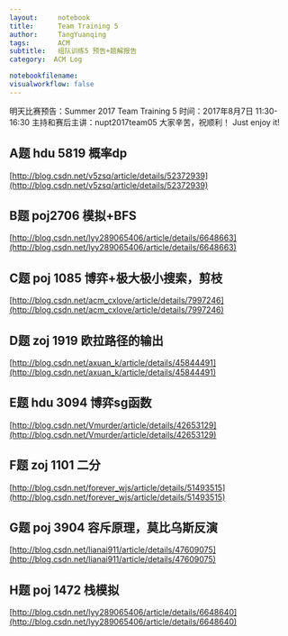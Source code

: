 ```yaml
---
layout:     notebook
title:      Team Training 5
author:     TangYuanqing
tags: 		ACM
subtitle:   组队训练5 预告+题解报告
category:  ACM Log

notebookfilename:
visualworkflow: false
---
```


明天比赛预告：Summer 2017 Team Training 5
时间：2017年8月7日 11:30-16:30
主持和赛后主讲：nupt2017team05
大家辛苦，祝顺利！
Just enjoy it!



## A题 hdu 5819 概率dp
[http://blog.csdn.net/v5zsq/article/details/52372939](http://blog.csdn.net/v5zsq/article/details/52372939)

## B题 poj2706 模拟+BFS
[http://blog.csdn.net/lyy289065406/article/details/6648663](http://blog.csdn.net/lyy289065406/article/details/6648663)

## C题 poj 1085 博弈+极大极小搜索，剪枝
[http://blog.csdn.net/acm_cxlove/article/details/7997246](http://blog.csdn.net/acm_cxlove/article/details/7997246)

## D题 zoj 1919 欧拉路径的输出
[http://blog.csdn.net/axuan_k/article/details/45844491](http://blog.csdn.net/axuan_k/article/details/45844491)

## E题 hdu 3094 博弈sg函数
[http://blog.csdn.net/Vmurder/article/details/42653129](http://blog.csdn.net/Vmurder/article/details/42653129)

## F题 zoj 1101 二分
[http://blog.csdn.net/forever_wjs/article/details/51493515](http://blog.csdn.net/forever_wjs/article/details/51493515)

## G题 poj 3904 容斥原理，莫比乌斯反演
[http://blog.csdn.net/lianai911/article/details/47609075](http://blog.csdn.net/lianai911/article/details/47609075)

## H题 poj 1472 栈模拟
[http://blog.csdn.net/lyy289065406/article/details/6648640](http://blog.csdn.net/lyy289065406/article/details/6648640)

